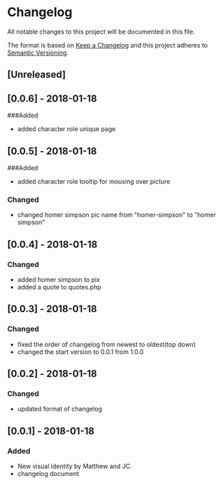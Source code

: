 # Changelog
All notable changes to this project will be documented in this file.

The format is based on [Keep a Changelog](http://keepachangelog.com/en/1.0.0/)
and this project adheres to [Semantic Versioning](http://semver.org/spec/v2.0.0.html).

## [Unreleased]

## [0.0.6] - 2018-01-18
###Added
- added character role unique page

## [0.0.5] - 2018-01-18
###Added
- added character role tooltip for mousing over picture

### Changed
- changed homer simpson pic name from "homer-simpson" to "homer simpson"


## [0.0.4] - 2018-01-18
### Changed
- added homer simpson to pix
- added a quote to quotes.php

## [0.0.3] - 2018-01-18
### Changed
- fixed the order of changelog from newest to oldest(top down)
- changed the start version to 0.0.1 from 1.0.0

## [0.0.2] - 2018-01-18
### Changed
- updated format of changelog

## [0.0.1] - 2018-01-18
### Added
- New visual identity by Matthew and JC.
- changelog document

